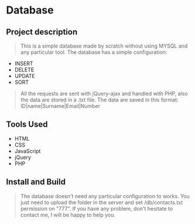 # Database

## Project description

> This is a simple database made by scratch without using MYSQL and any particular tool. 
> The database has a simple configuration: 
- INSERT
- DELETE
- UPDATE
- SORT

> All the requests are sent with jQuery-ajax and handled with PHP,  also the data are stored in a .txt file.
> The  data are saved in this format: ID|name|Surname|Email|Number

## Tools Used

- HTML
- CSS
- JavaScript
- jQuery
- PHP

## Install and Build

> The database doesn't need any particular configuration to works. 
> You just need to upload the folder in the server and set  /db/contacts.txt permission on "777".
> If you have any problem, don't hesitate to contact me, I will be happy to help you.
